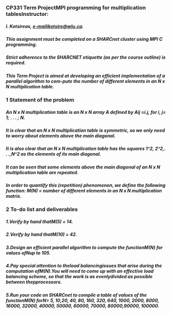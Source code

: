 ### CP331 Term ProjectMPI programming for multiplication tablesInstructor: 
##### I. Kotsireas, e-mailikotsire@wlu.ca.
##### This assignment must be completed on a SHARCnet cluster using MPI C programming.
##### Strict adherence to the SHARCNET etiquette (as per the course outline) is required.
##### This Term Project is aimed at developing an efficient implementation of a parallel algorithm to com-pute the number of different elements in an N x N multiplication table.


### 1  Statement of the problem


##### An N x N multiplication table is an N x N array A defined by Aij =i.j, for i, j= 1; . . . ; N. 
##### It is clear that an N x N multiplication table is symmetric, so we only need to worry about elements above the main diagonal.

##### It is also clear that an N x N multiplication table has the squares 1^2, 2^2,. . .,N^2 as the elements of its main diagonal.
##### It can be seen that some elements above the main diagonal of an N x N multiplication table are repeated.
##### In order to quantify this (repetition) phenomenon, we define the following function: M(N) = number of different elements in an N x N multiplication matrix.

### 2   To-do list and deliverables
##### 1.Verify by hand thatM(5) = 14.
##### 2.Verify by hand thatM(10) = 42.
##### 3.Design an efficient parallel algorithm to compute the functionM(N) for values ofNup to 105.
##### 4.Pay special attention to theload balancingissues that arise during the computation ofM(N).You will need to come up with an effective load balancing scheme, so that the work is as evenlydivided as possible between thepprocessors.
##### 5.Run your code on SHARCnet to compile a table of values of the functionM(N) forN= 5, 10,20, 40, 80, 160, 320, 640, 1000, 2000, 8000, 16000, 32000, 40000, 50000, 60000, 70000, 80000,90000, 100000.
